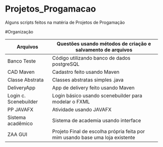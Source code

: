 # Projetos_Progamacao
Alguns scripts feitos na matéria de Projetos de Progamação

#Organização

|   Arquivos            | Questões usando métodos de criação e salvamento de arquivos                   |
|-----------------------|-------------------------------------------------------------------------------|
|   Banco Teste         |Código utilizando banco de dados postgreSQL                                    |
|   CAD Maven           |Cadastro feito usando Maven                                                    |
| Classe Abstrata       |Classes abstratas simples .java                                                |
|   DeliveryApp         | App de delivery feito usando Maven                                            |
| Login c. Scenebuilder |Login básico usando scenebuilder para modelar o FXML                           |
|   PP JAVAFX           | Atividade usando JAVAFX                                                       |
| Sistema acadêmico     | Sistema de academia usando  interface                                         |
|     ZAA GUI           | Projeto Final de escolha própria feita por mim  usando base uma loja existente|
